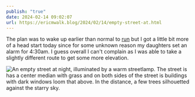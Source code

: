 ```yaml
---
publish: "true"
date: 2024-02-14 09:02:07
url: https://ericmwalk.blog/2024/02/14/empty-street-at.html
---
```


The plan was to wake up earlier than normal to [run](https://www.strava.com/activities/10759794652) but I got a little bit more of a head start today since for some unknown reason my daughters set an alarm for 4:30am. I guess overall I can't complain as I was able to take a slightly different route to get some more elevation.

![An empty street at night, illuminated by a warm streetlamp. The street is has a center median with grass and on both sides of the street is buildings with dark windows loom that above. In the distance, a few trees silhouetted against the starry sky.](https://ericmwalk.blog/uploads/2024/img-7869.jpeg)